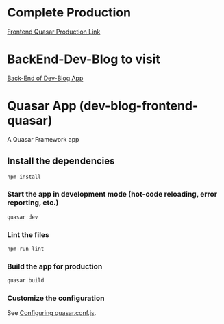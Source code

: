 # Complete Production
[Frontend Quasar Production Link](https://agitated-mclean-5f9de9.netlify.app/#/)

# BackEnd-Dev-Blog to visit

[Back-End of Dev-Blog App](https://github.com/lehao190/Dev-Blog-App-Backend-FeathersJS)

# Quasar App (dev-blog-frontend-quasar)

A Quasar Framework app

## Install the dependencies
```bash
npm install
```

### Start the app in development mode (hot-code reloading, error reporting, etc.)
```bash
quasar dev
```

### Lint the files
```bash
npm run lint
```

### Build the app for production
```bash
quasar build
```

### Customize the configuration
See [Configuring quasar.conf.js](https://v1.quasar.dev/quasar-cli/quasar-conf-js).
